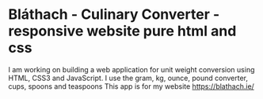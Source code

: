 # Bláthach - Culinary Converter - responsive website pure html and css

I am working on building a web application for unit weight conversion using HTML, CSS3 and JavaScript.
I use the gram, kg, ounce, pound converter, cups, spoons and teaspoons
This app is for my website https://blathach.ie/
